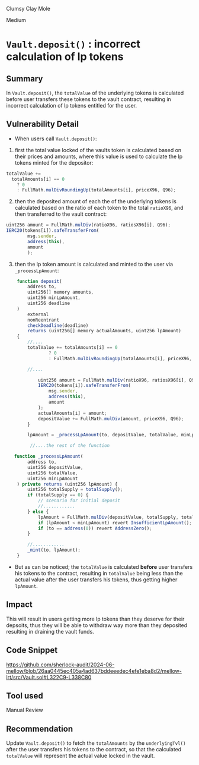 Clumsy Clay Mole

Medium

# `Vault.deposit()` : incorrect calculation of lp tokens

## Summary

In `Vault.deposit()`, the `totalValue` of the underlying tokens is calculated before user transfers these tokens to the vault contract, resulting in incorrect calculation of lp tokens entitled for the user.

## Vulnerability Detail

- When users call `Vault.deposit()`:

1. first the total value locked of the vaults token is calculated based on their prices and amounts, where this value is used to calculate the lp tokens minted for the depositor:

```js
totalValue +=
  totalAmounts[i] == 0
    ? 0
    : FullMath.mulDivRoundingUp(totalAmounts[i], priceX96, Q96);
```

2. then the deposited amount of each the of the underlying tokens is calculated based on the ratio of each token to the total `ratioX96`, and then transferred to the vault contract:

```js
uint256 amount = FullMath.mulDiv(ratioX96, ratiosX96[i], Q96);
IERC20(tokens[i]).safeTransferFrom(
        msg.sender,
        address(this),
        amount
        );
```

3. then the lp token amount is calculated and minted to the user via `_processLpAmount`:

```js
    function deposit(
        address to,
        uint256[] memory amounts,
        uint256 minLpAmount,
        uint256 deadline
    )
        external
        nonReentrant
        checkDeadline(deadline)
        returns (uint256[] memory actualAmounts, uint256 lpAmount)
    {
        //....
        totalValue += totalAmounts[i] == 0
                ? 0
                : FullMath.mulDivRoundingUp(totalAmounts[i], priceX96, Q96);

        //....

            uint256 amount = FullMath.mulDiv(ratioX96, ratiosX96[i], Q96);
            IERC20(tokens[i]).safeTransferFrom(
                msg.sender,
                address(this),
                amount
            );
            actualAmounts[i] = amount;
            depositValue += FullMath.mulDiv(amount, priceX96, Q96);
        }

        lpAmount = _processLpAmount(to, depositValue, totalValue, minLpAmount);

         //....the rest of the function
```

```js
   function _processLpAmount(
        address to,
        uint256 depositValue,
        uint256 totalValue,
        uint256 minLpAmount
    ) private returns (uint256 lpAmount) {
        uint256 totalSupply = totalSupply();
        if (totalSupply == 0) {
            // scenario for initial deposit
            //............
        } else {
            lpAmount = FullMath.mulDiv(depositValue, totalSupply, totalValue);
            if (lpAmount < minLpAmount) revert InsufficientLpAmount();
            if (to == address(0)) revert AddressZero();
        }

        //............
        _mint(to, lpAmount);
    }
```

- But as can be noticed; the `totalValue` is calculated **before** user transfers his tokens to the contract, resulting in `totalValue` being less than the actual value after the user transfers his tokens, thus getting higher `lpAmount`.

## Impact

This will result in users getting more lp tokens than they deserve for their depsoits, thus they will be able to withdraw way more than they deposited resulting in draining the vault funds.

## Code Snippet

https://github.com/sherlock-audit/2024-06-mellow/blob/26aa0445ec405a4ad637bddeeedec4efe1eba8d2/mellow-lrt/src/Vault.sol#L322C9-L338C80

## Tool used

Manual Review

## Recommendation

Update `Vault.deposit()` to fetch the `totalAmounts` by the `underlyingTvl()` after the user transfers his tokens to the contract, so that the calculated `totalValue` will represent the actual value locked in the vault.